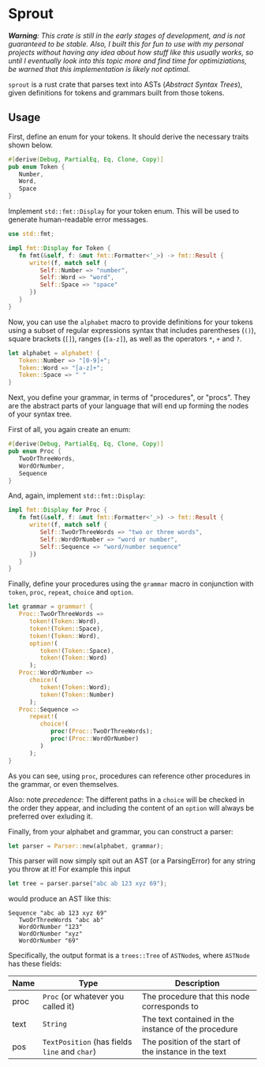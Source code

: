 # Sprout

_**Warning**: This crate is still in the early stages of development, and is not guaranteed to be stable._
_Also, I built this for fun to use with my personal projects without having any idea about how_
_stuff like this usually works, so until I eventually look into this topic more and find time for_
_optimiziations, be warned that this implementation is likely not optimal._

`sprout` is a rust crate that parses text into ASTs (_Abstract Syntax Trees_), given definitions for tokens
and grammars built from those tokens.


## Usage

First, define an enum for your tokens. It should derive the necessary traits shown below.

```rust
#[derive(Debug, PartialEq, Eq, Clone, Copy)]
pub enum Token {
   Number,
   Word,
   Space
}
```

Implement `std::fmt::Display` for your token enum. This will be used to generate human-readable error messages.

```rust
use std::fmt;

impl fmt::Display for Token {
   fn fmt(&self, f: &mut fmt::Formatter<'_>) -> fmt::Result {
      write!(f, match self {
         Self::Number => "number",
         Self::Word => "word",
         Self::Space => "space"
      })
   }
}
```

Now, you can use the `alphabet` macro to provide definitions for your tokens using a subset of regular expressions
syntax that includes parentheses (`()`), square brackets (`[]`), ranges (`[a-z]`), as well as the operators `*`, `+` and `?`.

```rust
let alphabet = alphabet! {
   Token::Number => "[0-9]+";
   Token::Word => "[a-z]+";
   Token::Space => " "
}
```

Next, you define your grammar, in terms of "procedures", or "procs". They are the abstract parts of your language
that will end up forming the nodes of your syntax tree.

First of all, you again create an enum:

```rust
#[derive(Debug, PartialEq, Eq, Clone, Copy)]
pub enum Proc {
   TwoOrThreeWords,
   WordOrNumber,
   Sequence
}
```

And, again, implement `std::fmt::Display`:

```rust
impl fmt::Display for Proc {
   fn fmt(&self, f: &mut fmt::Formatter<'_>) -> fmt::Result {
      write!(f, match self {
         Self::TwoOrThreeWords => "two or three words",
         Self::WordOrNumber => "word or number",
         Self::Sequence => "word/number sequence"
      })
   }
}
```

Finally, define your procedures using the `grammar` macro in conjunction with `token`, `proc`, `repeat`, `choice` and `option`.

```rust
let grammar = grammar! {
   Proc::TwoOrThreeWords =>
      token!(Token::Word),
      token!(Token::Space),
      token!(Token::Word),
      option!(
         token!(Token::Space),
         token!(Token::Word)
      );
   Proc::WordOrNumber =>
      choice!(
         token!(Token::Word);
         token!(Token::Number)
      );
   Proc::Sequence =>
      repeat!(
         choice!(
            proc!(Proc::TwoOrThreeWords);
            proc!(Proc::WordOrNumber)
         )
      );
} 
```

As you can see, using `proc`, procedures can reference other procedures in the grammar, or even themselves.

Also: note _precedence_: The different paths in a `choice` will be checked in the order they appear, and including the content of an
`option` will always be preferred over exluding it.

Finally, from your alphabet and grammar, you can construct a parser:

```rust
let parser = Parser::new(alphabet, grammar);
```

This parser will now simply spit out an AST (or a ParsingError) for any string you throw at it!
For example this input

```rust
let tree = parser.parse("abc ab 123 xyz 69");
```

would produce an AST like this:

```
Sequence "abc ab 123 xyz 69"
   TwoOrThreeWords "abc ab"
   WordOrNumber "123"
   WordOrNumber "xyz"
   WordOrNumber "69"
```

Specifically, the output format is a `trees::Tree` of `ASTNode`s, where `ASTNode` has these fields:

| Name | Type                                          | Description                                           |
|------|-----------------------------------------------|-------------------------------------------------------|
| proc | `Proc` (or whatever you called it)            | The procedure that this node corresponds to           |
| text | `String`                                      | The text contained in the instance of the procedure   |
| pos  | `TextPosition` (has fields `line` and `char`) | The position of the start of the instance in the text |